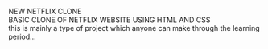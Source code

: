 NEW NETFLIX CLONE 
<BR>
 BASIC CLONE OF NETFLIX WEBSITE USING HTML AND CSS
 <BR>
 this is mainly a type of project which anyone can make through the learning period... 
